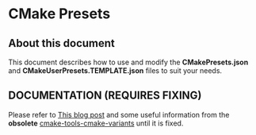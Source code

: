 # CMake Presets

## About this document

This document describes how to use and modify the **CMakePresets.json** and **CMakeUserPresets.TEMPLATE.json** files to suit your needs.

## DOCUMENTATION (REQUIRES FIXING)

Please refer to [This blog post](https://www.nanoframework.net/build-updated-to-cmake-presets/) and some useful information from the **obsolete**  [cmake-tools-cmake-variants](cmake-tools-cmake-variants.md) until it is fixed.

